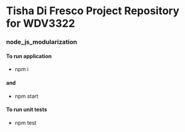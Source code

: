 # Tisha Di Fresco Project Repository for WDV3322

### node_js_modularization

#### To run application

* npm i

#### and

* npm start

#### To run unit tests

* npm test
